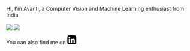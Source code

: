 Hi, I'm Avanti, a Computer Vision and Machine Learning enthusiast from India.

<a href="https://github.com/anuraghazra/github-readme-stats">
  <img align="center" src="https://github-readme-stats.vercel.app/api?username=avanti-bhandarkar&show_icons=true&count_private=true&title_color=458488&text_color=ebe5d8&icon_color=b16286&bg_color=0d0c0c&custom_title=Avanti's stats "/>
</a>
<a href="https://github.com/anuraghazra/github-readme-stats">
  <img align="center" src="https://github-readme-stats.anuraghazra1.vercel.app/api/top-langs/?username=avanti-bhandarkar&layout=compact&title_color=458488&text_color=ebe5d8&icon_color=b16286&bg_color=0d0c0c&custom_title=Languages I code in "/>
</a>

You can also find me on [![LinkedIn][1]][2].

[1]:https://github.com/avanti-bhandarkar/avanti-bhandarkar/blob/main/logo.png

[2]: https://www.linkedin.com/in/avantibhandarkar/
